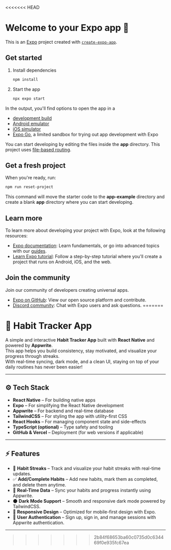 <<<<<<< HEAD
# Welcome to your Expo app 👋

This is an [Expo](https://expo.dev) project created with [`create-expo-app`](https://www.npmjs.com/package/create-expo-app).

## Get started

1. Install dependencies

   ```bash
   npm install
   ```

2. Start the app

   ```bash
   npx expo start
   ```

In the output, you'll find options to open the app in a

- [development build](https://docs.expo.dev/develop/development-builds/introduction/)
- [Android emulator](https://docs.expo.dev/workflow/android-studio-emulator/)
- [iOS simulator](https://docs.expo.dev/workflow/ios-simulator/)
- [Expo Go](https://expo.dev/go), a limited sandbox for trying out app development with Expo

You can start developing by editing the files inside the **app** directory. This project uses [file-based routing](https://docs.expo.dev/router/introduction).

## Get a fresh project

When you're ready, run:

```bash
npm run reset-project
```

This command will move the starter code to the **app-example** directory and create a blank **app** directory where you can start developing.

## Learn more

To learn more about developing your project with Expo, look at the following resources:

- [Expo documentation](https://docs.expo.dev/): Learn fundamentals, or go into advanced topics with our [guides](https://docs.expo.dev/guides).
- [Learn Expo tutorial](https://docs.expo.dev/tutorial/introduction/): Follow a step-by-step tutorial where you'll create a project that runs on Android, iOS, and the web.

## Join the community

Join our community of developers creating universal apps.

- [Expo on GitHub](https://github.com/expo/expo): View our open source platform and contribute.
- [Discord community](https://chat.expo.dev): Chat with Expo users and ask questions.
=======
# 📌 Habit Tracker App

A simple and interactive **Habit Tracker App** built with **React Native** and powered by **Appwrite**.  
This app helps you build consistency, stay motivated, and visualize your progress through streaks.  
With real-time syncing, dark mode, and a clean UI, staying on top of your daily routines has never been easier!  

---

## ⚙️ Tech Stack

- **React Native** – For building native apps  
- **Expo** – For simplifying the React Native development  
- **Appwrite** – For backend and real-time database  
- **TailwindCSS** – For styling the app with utility-first CSS  
- **React Hooks** – For managing component state and side-effects  
- **TypeScript (optional)** – Type safety and tooling  
- **GitHub & Vercel** – Deployment (for web versions if applicable)  

---

## ⚡️ Features

- 🏅 **Habit Streaks** – Track and visualize your habit streaks with real-time updates.  
- ✅ **Add/Complete Habits** – Add new habits, mark them as completed, and delete them anytime.  
- 🔄 **Real-Time Data** – Sync your habits and progress instantly using Appwrite.  
- 🌑 **Dark Mode Support** – Smooth and responsive dark mode powered by TailwindCSS.  
- 📱 **Responsive Design** – Optimized for mobile-first design with Expo.  
- 🚀 **User Authentication** – Sign up, sign in, and manage sessions with Appwrite authentication.  

---

>>>>>>> 2b84f68653ba60c0735d0c634469f0e935fc67ea
